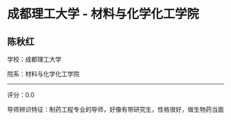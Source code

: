# 成都理工大学 - 材料与化学化工学院

## 陈秋红

学校：成都理工大学

院系：材料与化学化工学院

* * *

评分：0.0

导师辨识特征：制药工程专业的导师，好像有带研究生，性格很好，做生物药当面